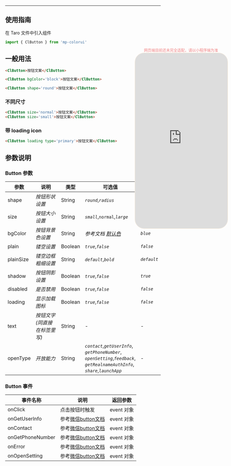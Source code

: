 ****

## 使用指南

在 Taro 文件中引入组件

```js
import { ClButton } from 'mp-colorui'
```

## 一般用法

```html
<ClButton>按钮文案</ClButton>
```

```html
<ClButton bgColor='block'>按钮文案</ClButton>
```

```html
<ClButton shape='round'>按钮文案</ClButton>
```

### 不同尺寸

```html
<ClButton size='normal'>按钮文案</ClButton>
<ClButton size='small'>按钮文案</ClButton>
```

### 带 loading icon

```html
<ClButton loading type='primary'>按钮文案</ClButton>
```

## 参数说明

### Button 参数



| 参数      | 说明                         | 类型    | 可选值                                                       | 默认值      |
| --------- | ---------------------------- | ------- | ------------------------------------------------------------ | ----------- |
| shape     | *按钮形状设置*               | String  | *`round`*,*`radius`*                                         | *`radius`*  |
| size      | *按钮大小设置*               | String  | *`small`*,`normal`,*`large`*                                 | *`normal`*  |
| bgColor   | *按钮背景色设置*             | String  | *参考文档 [默认色](/home/color)*                             | *`blue`*    |
| plain     | *镂空设置*                   | Boolean | *`true`*,*`false`*                                           | *`false`*   |
| plainSize | *镂空边框粗细设置*           | String  | *`default`*,*`bold`*                                         | *`default`* |
| shadow    | *按钮阴影设置*               | Boolean | *`true`*,*`false`*                                           | *`true`*    |
| disabled  | *是否禁用*                   | Boolean | *`true`*,*`false`*                                           | *`false`*   |
| loading   | *显示加载图标*               | Boolean | *`true`*,*`false`*                                           | *`false`*   |
| text      | *按钮文字(同直接在标签里写)* | String  | -                                                            | -           |
| openType  | *开放能力*                   | String  | *`contact`*,*`getUserInfo`*,<br />*`getPhoneNumber`*,<br />*`openSetting`*,*`feedback`*,<br />*`getRealnameAuthInfo`*,<br />*`share`*,*`launchApp`* | -           |

### Button 事件



| 事件名称         | 说明                                                         | 返回参数   |
| ---------------- | ------------------------------------------------------------ | ---------- |
| onClick          | 点击按钮时触发                                               | event 对象 |
| onGetUserInfo    | 参考[微信button文档](https://developers.weixin.qq.com/miniprogram/dev/component/button.html) | event 对象 |
| onContact        | 参考[微信button文档](https://developers.weixin.qq.com/miniprogram/dev/component/button.html) | event 对象 |
| onGetPhoneNumber | 参考[微信button文档](https://developers.weixin.qq.com/miniprogram/dev/component/button.html) | event 对象 |
| onError          | 参考[微信button文档](https://developers.weixin.qq.com/miniprogram/dev/component/button.html) | event 对象 |
| onOpenSetting    | 参考[微信button文档](https://developers.weixin.qq.com/miniprogram/dev/component/button.html) | event 对象 |

<div style="position: fixed; right:10px; top: 5%">
<div style="width: 300px; color: lightcoral; font-size: 12px; word-break: break-all; white-space: normal; display: flex;justify-content: center">网页端目前还未完全适配，请以小程序端为准</div>
<iframe style="border-radius: 30px; border: 1px solid antiquewhite" src="https://www.yysssl.com.cn/#/pages/components/button/index" height="568" width="300"></iframe>
</div>

